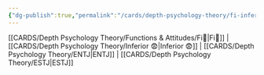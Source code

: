 ```yaml
---
{"dg-publish":true,"permalink":"/cards/depth-psychology-theory/fi-inferior/","created":"2023-01-05T12:02:02.686+01:00","updated":"2023-04-23T10:10:39.486+02:00"}
---
```


[[CARDS/Depth Psychology Theory/Functions & Attitudes/Fi🧭\|Fi🧭]] | [[CARDS/Depth Psychology Theory/Inferior 😨\|Inferior 😨]]  | [[CARDS/Depth Psychology Theory/ENTJ\|ENTJ]] | [[CARDS/Depth Psychology Theory/ESTJ\|ESTJ]]
